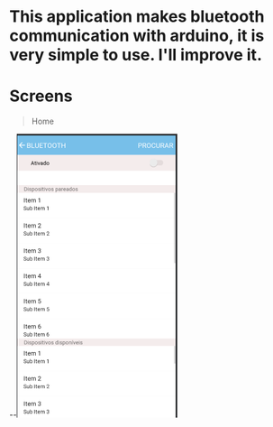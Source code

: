 # This application makes bluetooth communication with arduino, it is very simple to use. I'll improve it.


# Screens
> Home

--![](https://raw.githubusercontent.com/Xx220xX/ArduinoBluetoothToolsAPP/master/SCREENS%20SHOTS/home.png)

